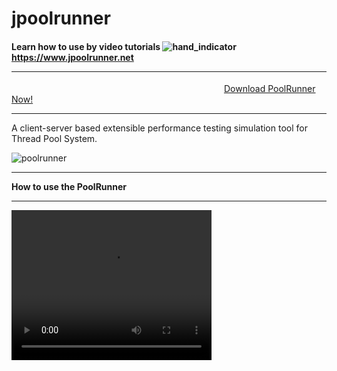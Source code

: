 # jpoolrunner 
#### Learn how to use by video tutorials ![hand_indicator](https://user-images.githubusercontent.com/108230246/189908783-7740c721-a59c-4c61-89c0-165e4ed53e2d.gif) <a href="https://www.jpoolrunner.net">https://www.jpoolrunner.net</a> <hr>
&emsp;&emsp;&emsp;&emsp;&emsp;&emsp;&emsp;&emsp;&emsp;&emsp;&emsp;&emsp;&emsp;&emsp;&emsp;&emsp;&emsp;&emsp;&emsp;&emsp;&emsp;&emsp;&emsp;&emsp;
 <a href="https://drive.google.com/uc?export=download&id=1EFQC7suSWqcvdoUdckEkA8PpC0mSB5D2">Download PoolRunner Now!</a> 
 <hr>
A client-server based extensible performance testing simulation tool for Thread Pool System.

![poolrunner](https://user-images.githubusercontent.com/108230246/189495284-322dff07-8973-4030-8215-039a9416504a.jpg)
<hr>
<b>How to use the PoolRunner</b> <br>
 <hr>


 <video width="320" height="240" controls>
  <source src="https://github.com/user-attachments/assets/e34b71f1-76b3-458b-82b4-60e4a75502c9">
</video> 
